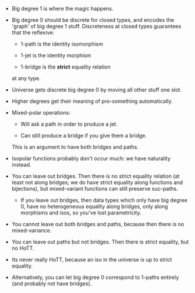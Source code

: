 -   Big degree 1 is where the magic happens.

-   Big degree 0 should be discrete for closed types, and encodes the
    'graph' of big degree 1 stuff. Discreteness at closed types
    guarantees that the reflexive:

    -   1-path is the identity isomorphism

    -   1-jet is the identity morphism

    -   1-bridge is the **strict** equality relation

    at any type.

-   Universe gets discrete big degree 0 by moving all other stuff one
    slot.

-   Higher degrees get their meaning of pro-something automatically.

-   Mixed-polar operations:

    -   Will ask a path in order to produce a jet.

    -   Can still produce a bridge if you give them a bridge.

    This is an argument to have both bridges and paths.

-   Isopolar functions probably don't occur much: we have naturality
    instead.

-   You can leave out bridges. Then there is no strict equality relation
    (at least not along bridges; we do have strict equality along
    functions and bijections), but mixed-variant functions can still
    preserve suc-paths.

    -   If you leave out bridges, then data types which only have big
        degree 0, have no heterogeneous equality along bridges, only
        along morphisms and isos, so you've lost parametricity.

-   You cannot leave out both bridges and paths, because then there is
    no mixed-variance.

-   You can leave out paths but not bridges. Then there is strict
    equality, but no HoTT.

-   Its never really HoTT, because an iso in the universe is up to
    strict equality.

-   Alternatively, you can let big degree 0 correspond to 1-paths
    entirely (and probably not have bridges).
